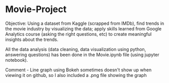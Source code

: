 # Movie-Project
Objective: Using a dataset from Kaggle (scrapped from IMDb), find trends in the movie industry by visualizing the data; apply skills learned from Google Analytics course (asking the right questions, etc) to create meaningful insights about the trends.

All the data analysis (data cleaning, data visualization using python, answering questions) has been done in the Movie.ipynb file (using jupyter notebook).

Comment - Line graph using Bokeh sometimes doesn't show up when viewing it on github, so I also included a .png file showing the graph
